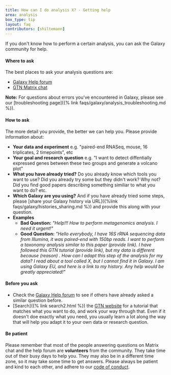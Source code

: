 ```yaml
---
title: How can I do analysis X? - Getting help
area: analysis
box_type: tip
layout: faq
contributors: [shiltemann]
---
```


If you don't know how to perform a certain analysis, you can ask the Galaxy community for help.

#### Where to ask

The best places to ask your analysis questions are:

- [Galaxy Help forum](https://help.galaxyproject.org)
- [GTN Matrix chat](https://matrix.to/#/#Galaxy-Training-Network_Lobby:gitter.im)

**Note:** For questions about errors you've encountered in Galaxy, please see our [troubleshooting page]({% link faqs/galaxy/analysis_troubleshooting.md %}).


#### How to ask

The more detail you provide, the better we can help you. Please provide information about:
- **Your data and experiment** e.g. "paired-end RNASeq, mouse, 16 triplicates, 2 timepoints", etc
- **Your goal and research question** e.g. "I want to detect diffentially expressed genes between these two groups and generate a volcano plot"
- **What you have already tried?** Do you already know which tools you want to use? Did you already try some but they didn't work? Why not? Did you find good papers describing something similiar to what you want to do? etc.
- **Which Galaxy are you using?** And if you have already tried some steps, please [share your Galaxy history via URL]({%link faqs/galaxy/histories_sharing.md %}) and provide this along with your question.
- **Examples**
  - **Bad Question:** *"Help!!! How to perform metagenomics analysis. I need it urgent!"*
  - **Good Question:** *"Hello everybody, I have 16S rRNA sequencing data from Illumina, it was paired-end with 150bp reads. I want to perform a taxonomy analysis similar to this paper (provide link). I have followed this GTN tutorial (provide link), but my data is different because (reason) . How can I adapt this step of the analysis for my data? I read about a tool called X, but I cannot find it in Galaxy. I am using Galaxy EU, and here is a link to my history. Any help would be greatly appreciated!"*


#### Before you ask
- Check the [Galaxy Help forum](https://help.galaxyproject.org/) to see if others have already asked a similar question before.
- [Search]({% link search2.html %}) the [GTN website](https://training.galaxyproject.org) for a tutorial that matches what you want to do, and work your way through that. Even if it doesn't doe exactly what you need, you usually learn a lot along the way that will help you adapt it to your own data or research question.

#### Be patient
Please remember that most of the people answering questions on Matrix chat and the help forum are **volunteers** from the community. They take time out of their busy days to help you. They may also be in a different time zone, so it may take some time to get answers. Please always be patient and kind to each other, and adhere to our [code of conduct](https://galaxyproject.org/community/coc/).



